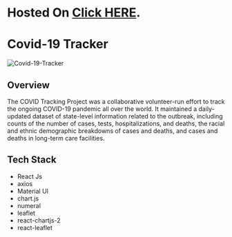 # Hosted On [Click HERE](https://covid19-tracker-application1.netlify.app).

<h1>Covid-19 Tracker
</h1>

![Covid-19-Tracker](https://user-images.githubusercontent.com/95031693/168797288-a7742174-c994-43dd-a79f-19067e5def35.png)

<h2>Overview</h2>
<p>The COVID Tracking Project was a collaborative volunteer-run effort to track the ongoing COVID-19 pandemic all over the world. It maintained a daily-updated dataset of state-level information related to the outbreak, including counts of the number of cases, tests, hospitalizations, and deaths, the racial and ethnic demographic breakdowns of cases and deaths, and cases and deaths in long-term care facilities.</p>

<h2>Tech Stack</h2>
<ul>
    <li>React Js</li>
    <li>axios</li>
    <li>Material UI</li>
    <li>chart.js</li>
    <li>numeral</li>
    <li>leaflet</li>
    <li>react-chartjs-2</li>
    <li>react-leaflet</li>
</ul>
